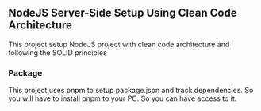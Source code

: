 ## NodeJS Server-Side Setup Using Clean Code Architecture

This project setup NodeJS project with clean code architecture and following the SOLID principles

### Package
This project uses pnpm to setup package.json and track dependencies. So you will have to install pnpm to your PC. So you can have access to it.